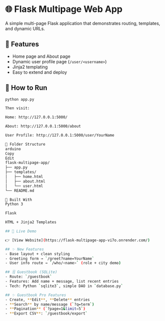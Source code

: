 # 🌐 Flask Multipage Web App

A simple multi-page Flask application that demonstrates routing, templates, and dynamic URLs.

## 🚀 Features

- Home page and About page
- Dynamic user profile page (`/user/<username>`)
- Jinja2 templating
- Easy to extend and deploy

## 🧪 How to Run

```bash
python app.py

Then visit:

Home: http://127.0.0.1:5000/

About: http://127.0.0.1:5000/about

User Profile: http://127.0.0.1:5000/user/YourName

📁 Folder Structure
arduino
Copy
Edit
flask-multipage-app/
├── app.py
├── templates/
│   ├── home.html
│   ├── about.html
│   └── user.html
└── README.md

🧠 Built With
Python 3

Flask

HTML + Jinja2 Templates

## 🔗 Live Demo

👉 [View Website](https://flask-multipage-app-vi7o.onrender.com/)

## ✨ New Features
- Base layout + clean styling
- Greeting form → `/greet?name=YourName`
- User info route → `/who/<name>` (role + city demo)

## 🗒️ Guestbook (SQLite)
- Route: `/guestbook`
- Features: Add name + message, list recent entries
- Tech: Python `sqlite3`, simple DAO in `database.py`

## ✨ Guestbook Pro Features
- Create, **Edit**, **Delete** entries
- **Search** by name/message (`?q=term`)
- **Pagination** (`?page=1&limit=5`)
- **Export CSV**: `/guestbook/export`
